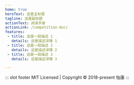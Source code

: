 ```yaml
---
home: true
heroText: 这是主标题
tagline: 这是副标题
actionText: 阅读手册
actionLink: /competition-doc/
features: 
 - title: 这是一段描述 1
   details: 这是描述详情 1
 - title: 这是一段描述 2
   details: 这是描述详情 2
 - title: 这是一段描述 3
   details: 这是描述详情 3

---
```


::: slot footer
MIT Licensed | Copyright © 2018-present 怡康
:::